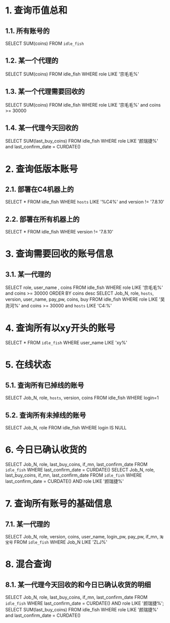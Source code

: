 # 1. 查询币值总和
## 1.1. 所有账号的
SELECT SUM(coins) FROM `idle_fish`
## 1.2. 某一个代理的
SELECT SUM(coins) FROM idle_fish WHERE role LIKE '宗毛毛%'
## 1.3. 某一个代理需要回收的
SELECT SUM(coins) FROM idle_fish WHERE role LIKE '宗毛毛%' and coins >= 30000
## 1.4. 某一代理今天回收的
SELECT SUM(last_buy_coins) FROM idle_fish WHERE role LIKE '颜瑞捷%' and last_confirm_date = CURDATE()

# 2. 查询低版本账号
## 2.1. 部署在C4机器上的
SELECT * FROM idle_fish WHERE `hosts` LIKE '%C4%' and version != '7.8.10'
## 2.2. 部署在所有机器上的
SELECT * FROM idle_fish WHERE version != '7.8.10'

# 3. 查询需要回收的账号信息
## 3.1. 某一代理的
SELECT role, user_name , coins FROM idle_fish WHERE role LIKE '宗毛毛%' and coins >= 30000 ORDER BY coins desc
SELECT Job_N, role, `hosts`, version, user_name, pay_pw, coins, buy FROM idle_fish WHERE role LIKE '吴尧河%' and coins >= 30000 and `hosts` LIKE 'C4:%'

# 4. 查询所有以xy开头的账号
SELECT * FROM `idle_fish` WHERE user_name LIKE 'xy%'

# 5. 在线状态
## 5.1. 查询所有已掉线的账号
SELECT Job_N, role, `hosts`, version, coins FROM idle_fish WHERE login=1
## 5.2. 查询所有未掉线的账号
SELECT Job_N, role FROM idle_fish WHERE login IS NULL

# 6. 今日已确认收货的
SELECT Job_N, role, last_buy_coins, if_mn, last_confirm_date FROM `idle_fish` WHERE last_confirm_date = CURDATE()
SELECT Job_N, role, last_buy_coins, if_mn, last_confirm_date FROM `idle_fish` WHERE last_confirm_date = CURDATE() AND role LIKE '颜瑞捷%'

# 7. 查询所有账号的基础信息
## 7.1. 某一代理的
SELECT Job_N, role, version, coins, user_name, login_pw, pay_pw, if_mn, `淘宝号` FROM `idle_fish` WHERE Job_N LIKE 'ZLJ%'

# 8. 混合查询
## 8.1. 某一代理今天回收的和今日已确认收货的明细

SELECT Job_N, role, last_buy_coins, if_mn, last_confirm_date FROM `idle_fish` WHERE last_confirm_date = CURDATE() AND role LIKE '颜瑞捷%';
SELECT SUM(last_buy_coins) FROM idle_fish WHERE role LIKE '颜瑞捷%' and last_confirm_date = CURDATE()
